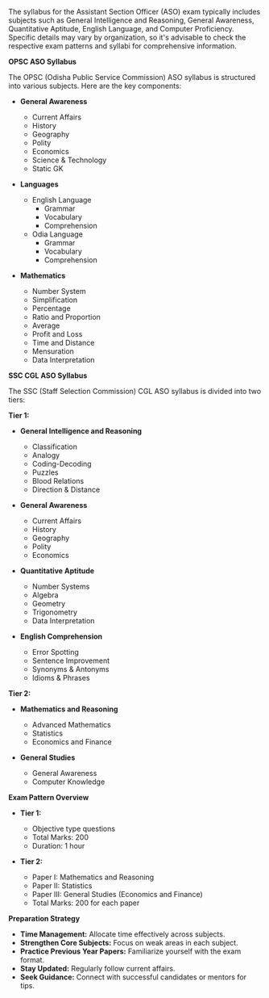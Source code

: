 The syllabus for the Assistant Section Officer (ASO) exam typically includes subjects such as General Intelligence and Reasoning, General Awareness, Quantitative Aptitude, English Language, and Computer Proficiency. Specific details may vary by organization, so it's advisable to check the respective exam patterns and syllabi for comprehensive information. 

**OPSC ASO Syllabus**

The OPSC (Odisha Public Service Commission) ASO syllabus is structured into various subjects. Here are the key components:

- **General Awareness**
  - Current Affairs
  - History
  - Geography
  - Polity
  - Economics
  - Science & Technology
  - Static GK

- **Languages**
  - English Language
    - Grammar
    - Vocabulary
    - Comprehension
  - Odia Language
    - Grammar
    - Vocabulary
    - Comprehension

- **Mathematics**
  - Number System
  - Simplification
  - Percentage
  - Ratio and Proportion
  - Average
  - Profit and Loss
  - Time and Distance
  - Mensuration
  - Data Interpretation

**SSC CGL ASO Syllabus**

The SSC (Staff Selection Commission) CGL ASO syllabus is divided into two tiers:

**Tier 1:**
- **General Intelligence and Reasoning**
  - Classification
  - Analogy
  - Coding-Decoding
  - Puzzles
  - Blood Relations
  - Direction & Distance

- **General Awareness**
  - Current Affairs
  - History
  - Geography
  - Polity
  - Economics

- **Quantitative Aptitude**
  - Number Systems
  - Algebra
  - Geometry
  - Trigonometry
  - Data Interpretation

- **English Comprehension**
  - Error Spotting
  - Sentence Improvement
  - Synonyms & Antonyms
  - Idioms & Phrases

**Tier 2:**
- **Mathematics and Reasoning**
  - Advanced Mathematics
  - Statistics
  - Economics and Finance

- **General Studies**
  - General Awareness
  - Computer Knowledge

**Exam Pattern Overview**

- **Tier 1:**
  - Objective type questions
  - Total Marks: 200
  - Duration: 1 hour

- **Tier 2:**
  - Paper I: Mathematics and Reasoning
  - Paper II: Statistics
  - Paper III: General Studies (Economics and Finance)
  - Total Marks: 200 for each paper

**Preparation Strategy**

- **Time Management:** Allocate time effectively across subjects.
- **Strengthen Core Subjects:** Focus on weak areas in each subject.
- **Practice Previous Year Papers:** Familiarize yourself with the exam format.
- **Stay Updated:** Regularly follow current affairs.
- **Seek Guidance:** Connect with successful candidates or mentors for tips.

